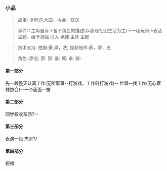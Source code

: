 ### 小品
>故事:
提示词:大四，协会，欢送

>事件:1.主角自诉->各个角色的描述(以表现社团生活为主)->一起玩闹->表达主题，给予祝福
       引入      承接                          主体              主题

>技术支持:
拍摄:豪,卓，冼,
视频制作:蔡，廖，志

>角色:
廖总:
蔡:
智:
豪:
城:
卓:
群:




#### 第一部分
先一段整天认真工作(无所事事--打游戏，工作时打游戏)--
忙碌--找工作(无心管辖协会)--一个画面--被

#### 第二部分
回学校收东西?--


#### 第三部分
表演一段 杰哥?/

#### 第四部分
祝福









